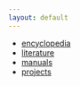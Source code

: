 ```yaml
---
layout: default
---
```


* [encyclopedia](encyclopedia)
* [literature](literature)
* [manuals](manuals)
* [projects](projects)

